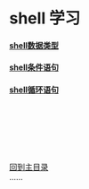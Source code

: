 # shell 学习


#### [shell数据类型](datetype/Readme.md)

#### [shell条件语句](condition/Readme.md)

#### [shell循环语句](loop/Readme.md)



<br />
<br />
<br />
<br />
<br />
 
[回到主目录](../README.md)   
......    


